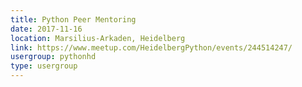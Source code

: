 ```yaml
---
title: Python Peer Mentoring
date: 2017-11-16
location: Marsilius-Arkaden, Heidelberg
link: https://www.meetup.com/HeidelbergPython/events/244514247/
usergroup: pythonhd
type: usergroup
---
```

